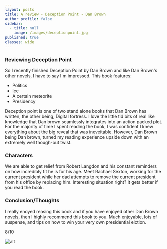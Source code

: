 ```yaml
---
layout: posts
title: A review - Deception Point - Dan Brown
author_profile: false
sidebar:
  - title: null
    image: /images/deceptionpoint.jpg
published: true
classes: wide
---
```


### Reviewing Deception Point

So I recently finished Deception Point by Dan Brown and like Dan Brown's other novels, I have to say I'm impressed. This book features:
- Politics
- Ice
- A certain meteorite
- Presidency
 
Deception point is one of two stand alone books that Dan Brown has written, the other being, Digital fortress. I love the little tid bits of real like knowledge that Dan brown seamlessly integrates into an action packed plot. For the majority of time I spent reading the book, I was confident I knew everything about the big reveal that was ineveitable. However, Dan Brown being Dan brown, turned my reading experience upside down with an extremely well though-out twist.

### Characters
We are able to get relief from Robert Langdon and his constant reminders on how incredibly fit he is for his age. Meet Rachael Sexton, working for the current president while her dad attempts to remove the current president from his office by replacing him. Interesting situation right? It gets better if you read the book.

### Conclusion/Thoughts
I really enoyed reasing this book and if you have enjoyed other Dan Brown novels, then I highly recommend this book to you. Much enjoyable, lots of suspense, and tips on how to win your very own presidential elction.

8/10

![alt](/minimalmistakesite/images/skills.jpg)
